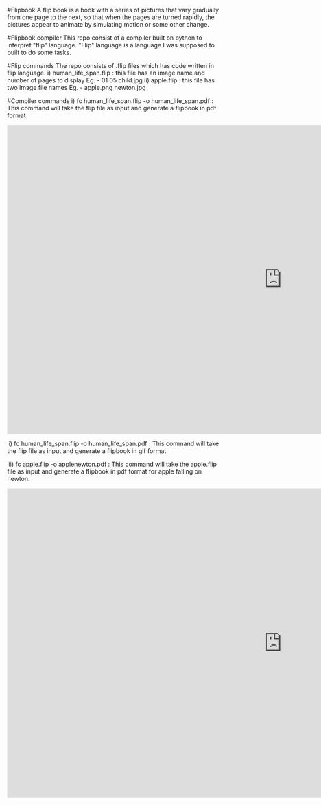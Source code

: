 #Flipbook
A flip book is a book with a series of pictures that vary gradually
from one page to the next, so that when the pages are turned rapidly,
the pictures appear to animate by simulating motion or some other
change.


#Flipbook compiler
This repo consist of a compiler built on python to interpret "flip" language.
"Flip" language is a language I was supposed to built to do some tasks.


#Flip commands
The repo consists of .flip files which has code written in flip language.
i) human_life_span.flip : this file has an image name and number of pages to display
                          Eg. - 01 05 child.jpg
ii) apple.flip : this file has two image file names 
                 Eg. - apple.png newton.jpg


#Compiler commands
i) fc human_life_span.flip -o human_life_span.pdf : This command will take the flip file as input
                                                     and generate a flipbook in pdf format
                                                     
  <iframe width="1280" height="720" src="https://www.youtube.com/embed/t9Bugnhb3ac" frameborder="0" allow="accelerometer; autoplay; clipboard-write; encrypted-media; gyroscope; picture-in-picture" allowfullscreen></iframe>

ii) fc human_life_span.flip -o human_life_span.pdf : This command will take the flip file as input
                                                     and generate a flipbook in gif format

iii) fc apple.flip -o applenewton.pdf : This command will take the apple.flip file as input
                                         and generate a flipbook in pdf format for apple falling on
                                         newton.
  <iframe width="1280" height="722" src="https://www.youtube.com/embed/tpURgTbVOqc" frameborder="0" allow="accelerometer; autoplay; clipboard-write; encrypted-media; gyroscope; picture-in-picture" allowfullscreen></iframe>

